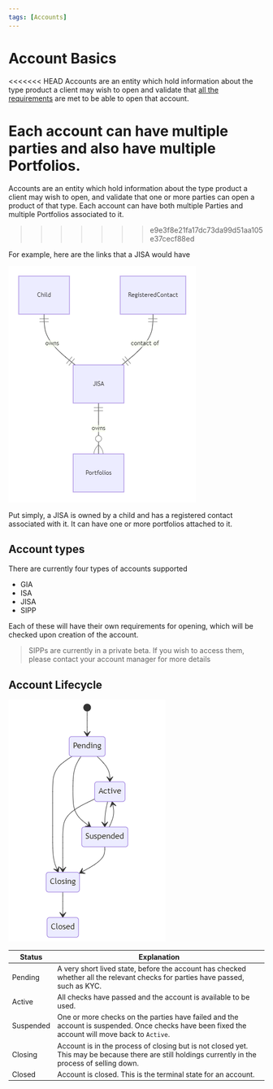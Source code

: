 ```yaml
---
tags: [Accounts]
---
```


# Account Basics

<<<<<<< HEAD
Accounts are an entity which hold information about the type product a client may wish to open and validate that [all the requirements](Opening-Requirements.md) are met to be able to open that account.

Each account can have multiple parties and also have multiple Portfolios.
=======
Accounts are an entity which hold information about the type product a client may wish to open, and validate that one or more parties can open a product of that type. Each account can have both multiple Parties and multiple Portfolios associated to it.
>>>>>>> e9e3f8e21fa17dc73da99d51aa105e37cecf88ed

For example, here are the links that a JISA would have

![Account-JISA-ER](../../assets/images/accounts/JISA-ER.png)

Put simply, a JISA is owned by a child and has a registered contact associated with it. It can have one or more portfolios attached to it.

## Account types

There are currently four types of accounts supported

- GIA
- ISA
- JISA
- SIPP

Each of these will have their own requirements for opening, which will be checked upon creation of the account.

<!-- theme: warning -->
> SIPPs are currently in a private beta. If you wish to access them, please contact your account manager for more details

## Account Lifecycle

![Account-Status-SD](../../assets/images/accounts/Status-SD.png)

| Status | Explanation |
|---|---|
| Pending | A very short lived state, before the account has checked whether all the relevant checks for parties have passed, such as KYC. |
| Active | All checks have passed and the account is available to be used. |
| Suspended | One or more checks on the parties have failed and the account is suspended. Once checks have been fixed the account will move back to `Active`. |
| Closing | Account is in the process of closing but is not closed yet. This may be because there are still holdings currently in the process of selling down. |
| Closed | Account is closed. This is the terminal state for an account. |
